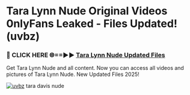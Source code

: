 # Tara Lynn Nude Original Videos 0nlyFans Leaked - Files Updated! (uvbz)

<h3>🔴 CLICK HERE 🌐==►► <a href="https://tinyurl.com/yc6ubb5a" rel="nofollow">Tara Lynn Nude Updated Files</a></h3>

Get Tara Lynn Nude and all content. Now you can access all videos and pictures of Tara Lynn Nude. New Updated Files 2025!

[![uvbz](https://i.imgur.com/7eu0CRL.gif)](https://tinyurl.com/yc6ubb5a)
tara davis nude